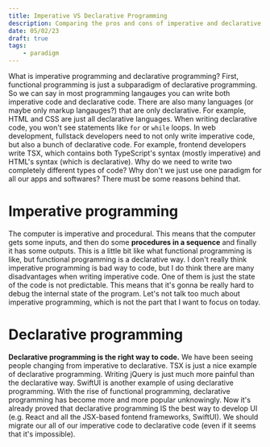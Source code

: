 ```yaml
---
title: Imperative VS Declarative Programming
description: Comparing the pros and cons of imperative and declarative programming
date: 05/02/23
draft: true
tags:
    - paradigm
---
```


What is imperative programming and declarative programming? First, functional programming is just a subparadigm of declarative programming. So we can say in most programming langauges you can write both imperative code and declarative code. There are also many languages (or maybe only markup langauges?) that are only declarative. For example, HTML and CSS are just all declarative languages. When writing declarative code, you won't see statements like `for` or `while` loops. In web development, fullstack developers need to not only write imperative code, but also a bunch of declarative code. For example, frontend developers write TSX, which contains both TypeScript's syntax (mostly imperative) and HTML's syntax (which is declarative). Why do we need to write two completely different types of code? Why don't we just use one paradigm for all our apps and softwares? There must be some reasons behind that.

# Imperative programming

The computer is imperative and procedural. This means that the computer gets some inputs, and then do some **procedures in a sequence** and finally it has some outputs. This is a little bit like what functional programming is like, but functional programming is a declarative way. I don't really think imperative programming is bad way to code, but I do think there are many disadvantages when writing imperative code. One of them is just the state of the code is not predictable. This means that it's gonna be really hard to debug the internal state of the program. Let's not talk too much about imperative programming, which is not the part that I want to focus on today.

# Declarative programming

**Declarative programming is the right way to code.** We have been seeing people changing from imperative to declarative. TSX is just a nice example of declarative programming. Writing jQuery is just much more painful than the declarative way. SwiftUI is another example of using declarative programming. With the rise of functional programming, declarative programming has become more and more popular unknowingly. Now it's already proved that declarative programming IS the best way to develop UI (e.g. React and all the JSX-based fontend frameworks, SwiftUI). We should migrate our all of our imperative code to declarative code (even if it seems that it's impossible).
